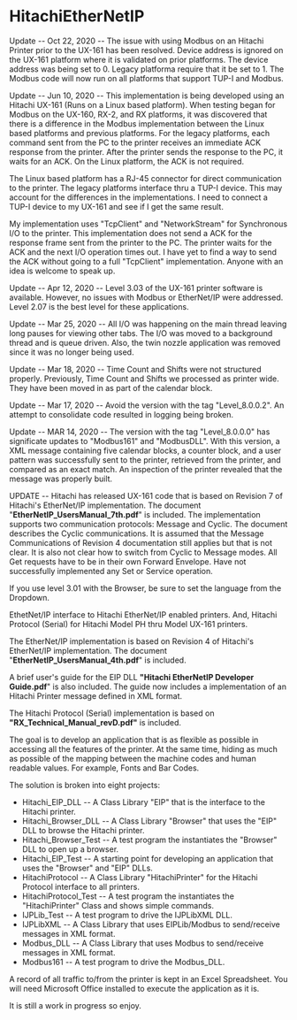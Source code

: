# HitachiEtherNetIP

Update -- Oct 22, 2020 -- The issue with using Modbus on an Hitachi Printer prior to the UX-161 has been resolved.  Device address is ignored on the UX-161 platform where it is validated on prior platforms.  The device address was being set to 0.  Legacy platforma require that it be set to 1.  The Modbus code will now run on all platforms that support TUP-I and Modbus.

Update -- Jun 10, 2020 -- This implementation is being developed using an Hitachi UX-161 (Runs on a Linux based platform).  When testing began for Modbus on the UX-160, RX-2, and RX platforms, it was discovered that there is a difference in the Modbus implementation between the Linux based platforms and previous platforms.  For the legacy platforms, each command sent from the PC to the printer receives an immediate ACK response from the printer.  After the printer sends the response to the PC, it waits for an ACK.  On the Linux platform, the ACK is not required.

The Linux based platform has a RJ-45 connector for direct communication to the printer.  The legacy platforms interface thru a TUP-I device.  This may account for the differences in the implementations.  I need to connect a TUP-I device to my UX-161 and see if I get the same result.

My implementation uses "TcpClient" and "NetworkStream" for Synchronous I/O to the printer.  This implementation does not send a ACK for the response frame sent from the printer to the PC.  The printer waits for the ACK and the next I/O operation times out.  I have yet to find a way to send the ACK without going to a full "TcpClient" implementation.  Anyone with an idea is welcome to speak up.

Update -- Apr 12, 2020 -- Level 3.03 of the UX-161 printer software is available.  However, no issues with Modbus or EtherNet/IP were addressed.  Level 2.07 is the best level for these applications.

Update -- Mar 25, 2020 -- All I/O was happening on the main thread leaving long pauses for viewing other tabs.  The I/O was moved to a background thread and is queue driven.  Also, the twin nozzle application was removed since it was no longer being used.

Update -- Mar 18, 2020 -- Time Count and Shifts were not structured properly.  Previously, Time Count and Shifts we processed as printer wide.  They have been moved in as part of the calendar block. 

Update -- Mar 17, 2020 -- Avoid the version with the tag "Level_8.0.0.2".  An attempt to consolidate code resulted in logging being broken.

Update -- MAR 14, 2020 -- The version with the tag "Level_8.0.0.0" has significate updates to "Modbus161" and "ModbusDLL".  With this version, a XML message containing five calendar blocks, a counter block, and a user pattern was successfully sent to the printer, retrieved from the printer, and compared as an exact match.  An inspection of the printer revealed that the message was properly built.

UPDATE -- Hitachi has released UX-161 code that is based on Revision 7 of Hitachi's EtherNet/IP implementation.  The document "<b>EtherNetIP_UsersManual_7th.pdf</b>" is included.  The implementation supports two communication protocols: Message and Cyclic. The document describes the Cyclic communications.  It is assumed that the Message Communications of Revision 4 documentation still applies but that is not clear.  It is also not clear how to switch from Cyclic to Message modes.   All Get requests have to be in their own Forward Envelope.  Have not successfully implemented any Set or Service operation.

If you use level 3.01 with the Browser, be sure to set the language from the Dropdown.

EthetNet/IP interface to Hitachi EtherNet/IP enabled printers. And, Hitachi Protocol (Serial) for Hitachi Model PH thru Model UX-161 printers.

The EtherNet/IP implementation is based on Revision 4 of Hitachi's EtherNet/IP implementation.  The document "<b>EtherNetIP_UsersManual_4th.pdf</b>" is included.

A brief user's guide for the EIP DLL <b>"Hitachi EtherNetIP Developer Guide.pdf</b>" is also included.  The guide now includes a implementation of an Hitachi Printer message defined in XML format.

The Hitachi Protocol (Serial) implementation is based on <b>"RX_Technical_Manual_revD.pdf"</b> is included.

The goal is to develop an application that is as flexible as possible in accessing all the features of the printer.  At the same time,  hiding as much as possible of the mapping between the machine codes and human readable values.  For example, Fonts and Bar Codes.

The solution is broken into eight projects:
<ul>
  <li>Hitachi_EIP_DLL -- A Class Library "EIP" that is the interface to the Hitachi printer.</li>
  <li>Hitachi_Browser_DLL -- A Class Library "Browser" that uses the "EIP" DLL to browse the Hitachi printer.</li>
  <li>Hitachi_Browser_Test -- A test program the instantiates the "Browser" DLL to open up a browser.</li>
  <li>Hitachi_EIP_Test -- A starting point for developing an application that uses the "Browser" and "EIP" DLLs.</li>
  <li>HitachiProtocol -- A Class Library "HitachiPrinter" for the Hitachi Protocol interface to all printers.</li>
  <li>HitachiProtocol_Test -- A test program the instantiates the "HitachiPrinter" Class and shows simple commands.</li>
  <li>IJPLib_Test -- A test program to drive the IJPLibXML DLL.</li>
  <li>IJPLibXML -- A Class Library that uses EIPLib/Modbus to send/receive messages in XML format.</li>
  <li>Modbus_DLL -- A Class Library that uses Modbus to send/receive messages in XML format.</li>
  <li>Modbus161 -- A test program to drive the Modbus_DLL.</li>
</ul>

A record of all traffic to/from the printer is kept in an Excel Spreadsheet.  You will need Microsoft Office installed to execute the application as it is.

It is still a work in progress so enjoy.
